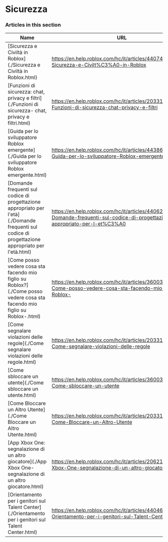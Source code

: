 # Sicurezza  
### Articles in this section
Name|URL
-|-
[Sicurezza e Civiltà in Roblox](./Sicurezza e Civiltà in Roblox.html) |https://en.help.roblox.com/hc/it/articles/4407444339348-Sicurezza-e-Civilt%C3%A0-in-Roblox
[Funzioni di sicurezza: chat, privacy e filtri](./Funzioni di sicurezza- chat, privacy e filtri.html) |https://en.help.roblox.com/hc/it/articles/203313120-Funzioni-di-sicurezza-chat-privacy-e-filtri
[Guida per lo sviluppatore Roblox emergente](./Guida per lo sviluppatore Roblox emergente.html) |https://en.help.roblox.com/hc/it/articles/4438648708756-Guida-per-lo-sviluppatore-Roblox-emergente
[Domande frequenti sul codice di progettazione appropriato per l'età](./Domande frequenti sul codice di progettazione appropriato per l'età.html) |https://en.help.roblox.com/hc/it/articles/4406238486676-Domande-frequenti-sul-codice-di-progettazione-appropriato-per-l-et%C3%A0
[Come posso vedere cosa sta facendo mio figlio su Roblox?](./Come posso vedere cosa sta facendo mio figlio su Roblox-.html) |https://en.help.roblox.com/hc/it/articles/360031384652-Come-posso-vedere-cosa-sta-facendo-mio-figlio-su-Roblox-
[Come segnalare violazioni delle regole](./Come segnalare violazioni delle regole.html) |https://en.help.roblox.com/hc/it/articles/203312410-Come-segnalare-violazioni-delle-regole
[Come sbloccare un utente](./Come sbloccare un utente.html) |https://en.help.roblox.com/hc/it/articles/360033386312-Come-sbloccare-un-utente
[Come Bloccare un Altro Utente](./Come Bloccare un Altro Utente.html) |https://en.help.roblox.com/hc/it/articles/203314270-Come-Bloccare-un-Altro-Utente
[App Xbox One: segnalazione di un altro giocatore](./App Xbox One- segnalazione di un altro giocatore.html) |https://en.help.roblox.com/hc/it/articles/206210440-App-Xbox-One-segnalazione-di-un-altro-giocatore
[Orientamento per i genitori sul Talent Center](./Orientamento per i genitori sul Talent Center.html) |https://en.help.roblox.com/hc/it/articles/4404630280980-Orientamento-per-i-genitori-sul-Talent-Center